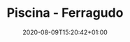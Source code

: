 ---
title: "Piscina - Ferragudo"
date: 2020-08-09T15:20:42+01:00

images: 
  - "img/cofragem.jpg"
  - "img/aluguer.jpg"

date_to_show: "Junho 2019"
text: "You can write here details about this work."

draft: false
---